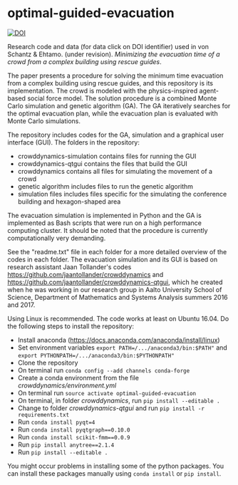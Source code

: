 # optimal-guided-evacuation

[![DOI](https://zenodo.org/badge/DOI/10.5281/zenodo.3831338.svg)](https://doi.org/10.5281/zenodo.3831338)


Research code and data (for data click on DOI identifier) used in von Schantz & Ehtamo. (under revision). <em>Minimizing the evacuation time of a crowd from a complex building using rescue guides</em>. 

The paper presents a procedure for solving the minimum time evacuation from a complex building using rescue guides, and this repository is its implementation. The crowd is modeled with the physics-inspired agent-based social force model. The solution procedure is a combined Monte Carlo simulation and genetic algorithm (GA). The GA iteratively searches for the optimal evacuation plan, while the evacuation plan is evaluated with Monte Carlo simulations.

The repository includes codes for the GA, simulation and a graphical user interface (GUI). The folders in the repository:
* crowddynamics-simulation contains files for running the GUI
* crowddynamics-qtgui contains the files that build the GUI
* crowddynamics contains all files for simulating the movement of a crowd
* genetic algorithm includes files to run the genetic algorithm
* simulation files includes files specific for the simulating the conference building and hexagon-shaped area

The evacuation simulation is implemented in Python and the GA is implemented as Bash scripts that were run on a high performance computing cluster. It should be noted that the procedure is currently computationally very demanding.

See the "readme.txt" file in each folder for a more detailed overview of the codes in each folder. The evacuation simulation and its GUI is based on research assistant Jaan Tollander's codes https://github.com/jaantollander/crowddynamics and https://github.com/jaantollander/crowddynamics-qtgui, which he created when he was working in our research group in Aalto University School of Science, Department of Mathematics and Systems Analysis summers 2016 and 2017.

Using Linux is recommended. The code works at least on Ubuntu 16.04. Do the following steps to install the repository:
* Install anaconda (https://docs.anaconda.com/anaconda/install/linux)
* Set environment variables `export PATH=/.../anaconda3/bin:$PATH"` and `export PYTHONPATH=/.../anaconda3/bin:$PYTHONPATH"`
* Clone the repository
* On terminal run `conda config --add channels conda-forge`
* Create a conda environment from the file *crowddynamics/environment.yml*
* On terminal run `source activate optimal-guided-evacuation`
* On terminal, in folder *crowddynamics*, run `pip install --editable .` 
* Change to folder *crowddynamics-qtgui* and run `pip install -r requirements.txt`
* Run `conda install pyqt=4`
* Run `conda install pyqtgraph==0.10.0`
* Run `conda install scikit-fmm==0.0.9`
* Run `pip install anytree==2.1.4`
* Run `pip install --editable .`

You might occur problems in installing some of the python packages. You can install these packages manually using `conda install` or `pip install`.
